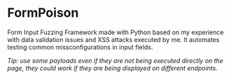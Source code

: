 # FormPoison
Form Input Fuzzing Framework made with Python based on my experience with data validation issues and XSS attacks executed by me.
It automates testing common missconfigurations in input fields.

*Tip: use some payloads even if they are not being executed directly on the page, they could work if they are being displayed on different endpoints.* 
